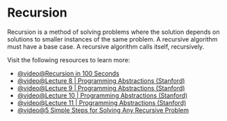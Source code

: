 # Recursion

Recursion is a method of solving problems where the solution depends on solutions to smaller instances of the same problem. A recursive algorithm must have a base case. A recursive algorithm calls itself, recursively.

Visit the following resources to learn more:

- [@video@Recursion in 100 Seconds](https://www.youtube.com/watch?v=rf60MejMz3E)
- [@video@Lecture 8 | Programming Abstractions (Stanford)](https://www.youtube.com/watch?v=gl3emqCuueQ&list=PLFE6E58F856038C69&index=9)
- [@video@Lecture 9 | Programming Abstractions (Stanford)](https://www.youtube.com/watch?v=uFJhEPrbycQ&list=PLFE6E58F856038C69&index=10)
- [@video@Lecture 10 | Programming Abstractions (Stanford)](https://www.youtube.com/watch?v=NdF1QDTRkck&list=PLFE6E58F856038C69&index=11)
- [@video@Lecture 11 | Programming Abstractions (Stanford)](https://www.youtube.com/watch?v=p-gpaIGRCQI&list=PLFE6E58F856038C69&index=12)
- [@video@5 Simple Steps for Solving Any Recursive Problem](https://www.youtube.com/watch?v=ngCos392W4w)
